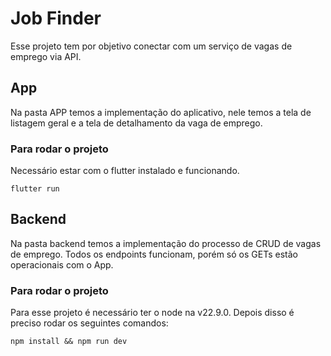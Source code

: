 # Job Finder

Esse projeto tem por objetivo conectar com um serviço de vagas de emprego via API.

## App

Na pasta APP temos a implementação do aplicativo, nele temos a tela de listagem geral e a tela de detalhamento da vaga de emprego.

### Para rodar o projeto

Necessário estar com o flutter instalado e funcionando.

```
flutter run
```

## Backend

Na pasta backend temos a implementação do processo de CRUD de vagas de emprego. Todos os endpoints funcionam, porém só os GETs estão operacionais com o App.


### Para rodar o projeto

Para esse projeto é necessário ter o node na v22.9.0. Depois disso é preciso rodar os seguintes comandos:

```
npm install && npm run dev
```
